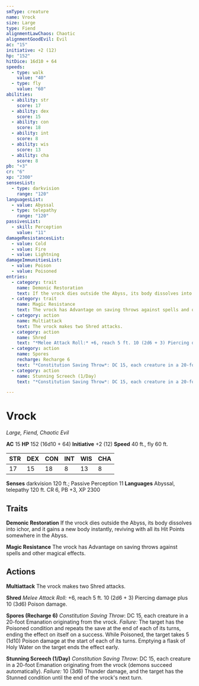 ```yaml
---
smType: creature
name: Vrock
size: Large
type: Fiend
alignmentLawChaos: Chaotic
alignmentGoodEvil: Evil
ac: "15"
initiative: +2 (12)
hp: "152"
hitDice: 16d10 + 64
speeds:
  - type: walk
    value: "40"
  - type: fly
    value: "60"
abilities:
  - ability: str
    score: 17
  - ability: dex
    score: 15
  - ability: con
    score: 18
  - ability: int
    score: 8
  - ability: wis
    score: 13
  - ability: cha
    score: 8
pb: "+3"
cr: "6"
xp: "2300"
sensesList:
  - type: darkvision
    range: "120"
languagesList:
  - value: Abyssal
  - type: telepathy
    range: "120"
passivesList:
  - skill: Perception
    value: "11"
damageResistancesList:
  - value: Cold
  - value: Fire
  - value: Lightning
damageImmunitiesList:
  - value: Poison
  - value: Poisoned
entries:
  - category: trait
    name: Demonic Restoration
    text: If the vrock dies outside the Abyss, its body dissolves into ichor, and it gains a new body instantly, reviving with all its Hit Points somewhere in the Abyss.
  - category: trait
    name: Magic Resistance
    text: The vrock has Advantage on saving throws against spells and other magical effects.
  - category: action
    name: Multiattack
    text: The vrock makes two Shred attacks.
  - category: action
    name: Shred
    text: "*Melee Attack Roll:* +6, reach 5 ft. 10 (2d6 + 3) Piercing damage plus 10 (3d6) Poison damage."
  - category: action
    name: Spores
    recharge: Recharge 6
    text: "*Constitution Saving Throw*: DC 15, each creature in a 20-foot Emanation originating from the vrock. *Failure:*  The target has the Poisoned condition and repeats the save at the end of each of its turns, ending the effect on itself on a success. While Poisoned, the target takes 5 (1d10) Poison damage at the start of each of its turns. Emptying a flask of Holy Water on the target ends the effect early."
  - category: action
    name: Stunning Screech (1/Day)
    text: "*Constitution Saving Throw*: DC 15, each creature in a 20-foot Emanation originating from the vrock (demons succeed automatically). *Failure:*  10 (3d6) Thunder damage, and the target has the Stunned condition until the end of the vrock's next turn."

---
```


# Vrock
*Large, Fiend, Chaotic Evil*

**AC** 15
**HP** 152 (16d10 + 64)
**Initiative** +2 (12)
**Speed** 40 ft., fly 60 ft.

| STR | DEX | CON | INT | WIS | CHA |
| --- | --- | --- | --- | --- | --- |
| 17 | 15 | 18 | 8 | 13 | 8 |

**Senses** darkvision 120 ft.; Passive Perception 11
**Languages** Abyssal, telepathy 120 ft.
CR 6, PB +3, XP 2300

## Traits

**Demonic Restoration**
If the vrock dies outside the Abyss, its body dissolves into ichor, and it gains a new body instantly, reviving with all its Hit Points somewhere in the Abyss.

**Magic Resistance**
The vrock has Advantage on saving throws against spells and other magical effects.

## Actions

**Multiattack**
The vrock makes two Shred attacks.

**Shred**
*Melee Attack Roll:* +6, reach 5 ft. 10 (2d6 + 3) Piercing damage plus 10 (3d6) Poison damage.

**Spores (Recharge 6)**
*Constitution Saving Throw*: DC 15, each creature in a 20-foot Emanation originating from the vrock. *Failure:*  The target has the Poisoned condition and repeats the save at the end of each of its turns, ending the effect on itself on a success. While Poisoned, the target takes 5 (1d10) Poison damage at the start of each of its turns. Emptying a flask of Holy Water on the target ends the effect early.

**Stunning Screech (1/Day)**
*Constitution Saving Throw*: DC 15, each creature in a 20-foot Emanation originating from the vrock (demons succeed automatically). *Failure:*  10 (3d6) Thunder damage, and the target has the Stunned condition until the end of the vrock's next turn.
